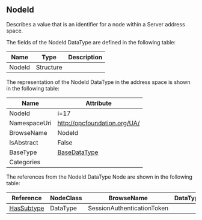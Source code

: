 <!-- datatype -->
## NodeId
Describes a value that is an identifier for a node within a Server address space.  
<!-- end of description -->
The fields of the NodeId DataType are defined in the following table:  

|Name|Type|Description|
|---|---|---|
|NodeId|Structure||

The representation of the NodeId DataType in the address space is shown in the following table:  

|Name|Attribute|
|---|---|
|NodeId|i=17|
|NamespaceUri|http://opcfoundation.org/UA/|
|BrowseName|NodeId|
|IsAbstract|False|
|BaseType|[BaseDataType](../../DataTypes/BaseDataType/readme.md)|
|Categories||

The references from the NodeId DataType Node are shown in the following table:  

|Reference|NodeClass|BrowseName|DataType|TypeDefinition|ModellingRule|
|---|---|---|---|---|---|
|[HasSubtype](../../ReferenceTypes/HasSubtype/readme.md)|DataType|SessionAuthenticationToken||||

